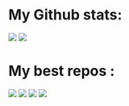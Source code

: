 <h1>My Github stats: </h1>
<img src='https://github-readme-stats.vercel.app/api?username=Kunah&count_private=true&bg_color=0d1117&text_color=E5E7EB&title_color=01acfb&border_color=4B5563'/>
<img src='https://github-readme-stats.vercel.app/api/top-langs/?username=Kunah&layout=compact&hide=lua,batchfile&bg_color=0d1117&title_color=01acfb&text_color=E5E7EB&border_color=4B5563'/>
<h1>My best repos : </h1>
<span>
    <img src="https://github-readme-stats.vercel.app/api/pin/?username=Kunah&repo=Discord-Webhook-Sender&bg_color=0d1117&title_color=01acfb&text_color=E5E7EB&border_color=4B5563" />
    <img src="https://github-readme-stats.vercel.app/api/pin/?username=Kunah&repo=discord.js-bot-template&bg_color=0d1117&title_color=01acfb&text_color=E5E7EB&border_color=4B5563" />
    <img src="https://github-readme-stats.vercel.app/api/pin/?username=Kunah&repo=CLI-Scraper&bg_color=0d1117&title_color=01acfb&text_color=E5E7EB&border_color=4B5563" />
    <img src="https://github-readme-stats.vercel.app/api/pin/?username=Kunah&repo=electron-react-app-bp&bg_color=0d1117&title_color=01acfb&text_color=E5E7EB&border_color=4B5563" />
</span>
